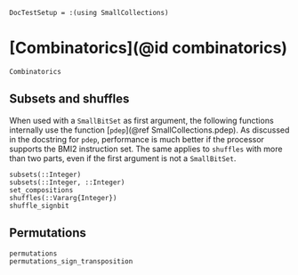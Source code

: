 ```@meta
DocTestSetup = :(using SmallCollections)
```

# [Combinatorics](@id combinatorics)

```@docs
Combinatorics
```

## Subsets and shuffles

When used with a `SmallBitSet` as first argument, the following functions internally use
the function [`pdep`](@ref SmallCollections.pdep).
As discussed in the docstring for `pdep`, performance is much better if the processor supports the BMI2 instruction set.
The same applies to `shuffles` with more than two parts, even if the first argument is not a `SmallBitSet`.

```@docs
subsets(::Integer)
subsets(::Integer, ::Integer)
set_compositions
shuffles(::Vararg{Integer})
shuffle_signbit
```

## Permutations

```@docs
permutations
permutations_sign_transposition
```
